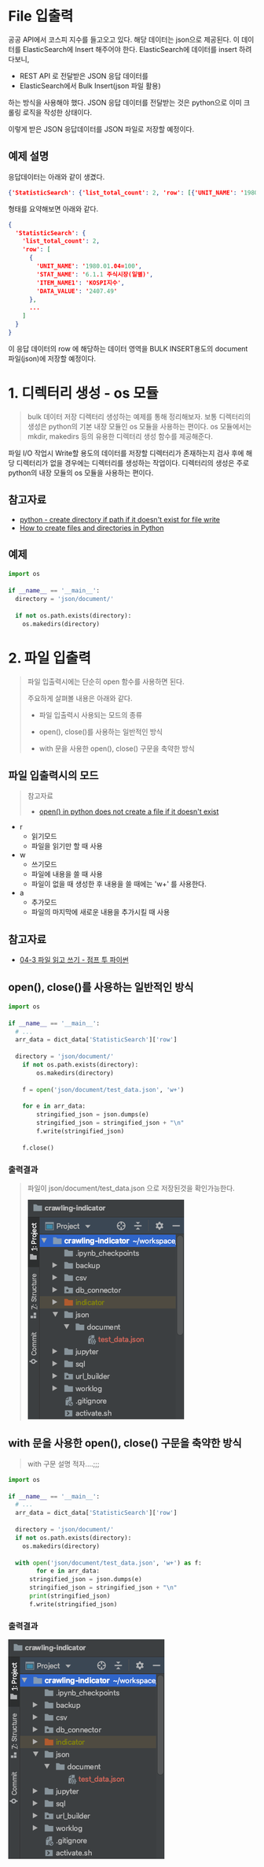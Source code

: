 # File 입출력

공공 API에서 코스피 지수를 들고오고 있다. 해당 데이터는 json으로 제공된다. 이 데이터를 ElasticSearch에 Insert 해주어야 한다. ElasticSearch에 데이터를 insert 하려다보니, 

- REST API 로 전달받은 JSON 응답 데이터를
- ElasticSearch에서 Bulk Insert(json 파일 활용)

하는 방식을 사용해야 했다. JSON 응답 데이터를 전달받는 것은 python으로 이미 크롤링 로직을 작성한 상태이다.  

이렇게 받은 JSON 응답데이터를 JSON 파일로 저장할 예정이다.



## 예제 설명

응답데이터는 아래와 같이 생겼다.

```json
{'StatisticSearch': {'list_total_count': 2, 'row': [{'UNIT_NAME': '1980.01.04=100 ', 'STAT_NAME': '6.1.1 주식시장(일별)', 'ITEM_CODE1': '0001000', 'STAT_CODE': '064Y001', 'ITEM_CODE2': ' ', 'ITEM_CODE3': ' ', 'ITEM_NAME1': 'KOSPI지수', 'ITEM_NAME2': ' ', 'DATA_VALUE': '2437.53', 'ITEM_NAME3': ' ', 'TIME': '20200813'}, {'UNIT_NAME': '1980.01.04=100 ', 'STAT_NAME': '6.1.1 주식시장(일별)', 'ITEM_CODE1': '0001000', 'STAT_CODE': '064Y001', 'ITEM_CODE2': ' ', 'ITEM_CODE3': ' ', 'ITEM_NAME1': 'KOSPI지수', 'ITEM_NAME2': ' ', 'DATA_VALUE': '2407.49', 'ITEM_NAME3': ' ', 'TIME': '20200814'}]}}
```



형태를 요약해보면 아래와 같다.

```json
{
  'StatisticSearch': {
    'list_total_count': 2,
    'row': [
      {
        'UNIT_NAME': '1980.01.04=100',
        'STAT_NAME': '6.1.1 주식시장(일별)',
        'ITEM_NAME1': 'KOSPI지수',
        'DATA_VALUE': '2407.49'
      },
      ...
    ]
  }
}
```



이 응답 데이터의 row 에 해당하는 데이터 영역을 BULK INSERT용도의 document 파일(json)에 저장할 예정이다.



# 1. 디렉터리 생성 - os 모듈

> bulk 데이터 저장 디렉터리 생성하는 예제를 통해 정리해보자. 보통 디렉터리의 생성은 python의 기본 내장 모듈인 os 모듈을 사용하는 편이다. os 모듈에서는 mkdir, makedirs 등의 유용한 디렉터리 생성 함수를 제공해준다.

파일 I/O 작업시 Write할 용도의 데이터를 저장할 디렉터리가 존재하는지 검사 후에 해당 디렉터리가 없을 경우에는 디렉터리를 생성하는 작업이다. 디렉터리의 생성은 주로 python의 내장 모듈의 os 모듈을 사용하는 편이다. 

## 참고자료

- [python - create directory if path if it doesn't exist for file write](https://gist.github.com/ByoungInKim/03096da17ff645ae1c4caa2268b2ae9f)
- [How to create files and directories in Python](https://www.kite.com/python/answers/how-to-create-files-and-directories-in-python)



## 예제

```python
import os

if __name__ == '__main__':
  directory = 'json/document/'

  if not os.path.exists(directory):
    os.makedirs(directory)
```



# 2. 파일 입출력 

> 파일 입출력시에는 단순히 open 함수를 사용하면 된다. 
>
> 주요하게 살펴볼 내용은 아래와 같다.
>
> - 파일 입출력시 사용되는 모드의 종류
>
> - open(), close()를 사용하는 일반적인 방식
> - with 문을 사용한 open(), close() 구문을 축약한 방식



## 파일 입출력시의 모드 

> 참고자료
>
> - [open() in python does not create a file if it doesn't exist](https://stackoverflow.com/questions/2967194/open-in-python-does-not-create-a-file-if-it-doesnt-exist)

  

- r 
  - 읽기모드
  - 파일을 읽기만 할 때 사용
- w
  - 쓰기모드
  - 파일에 내용을 쓸 때 사용
  - 파일이 없을 때 생성한 후 내용을 쓸 때에는 'w+' 를 사용한다.
- a
  - 추가모드
  - 파일의 마지막에 새로운 내용을 추가시킬 때 사용



## 참고자료

- [04-3 파일 읽고 쓰기 - 점프 투 파이썬](https://wikidocs.net/26#_2)



## open(), close()를 사용하는 일반적인 방식

```python
import os

if __name__ == '__main__':
  # ...
  arr_data = dict_data['StatisticSearch']['row']
  
  directory = 'json/document/'
    if not os.path.exists(directory):
        os.makedirs(directory)
	
    f = open('json/document/test_data.json', 'w+')
    
    for e in arr_data:
        stringified_json = json.dumps(e)
        stringified_json = stringified_json + "\n"
        f.write(stringified_json)

    f.close()
```



### 출력결과

> 파일이 json/document/test_data.json 으로 저장된것을 확인가능한다.
>
> ![이미지](./img/FILE_IO/1.png)



## with 문을 사용한 open(), close() 구문을 축약한 방식

> with 구문 설명 적자....;;;



```python
import os

if __name__ == '__main__':
  # ...
  arr_data = dict_data['StatisticSearch']['row']
  
  directory = 'json/document/'
  if not os.path.exists(directory):
    os.makedirs(directory)
    
  with open('json/document/test_data.json', 'w+') as f:
		for e in arr_data:
      stringified_json = json.dumps(e)
      stringified_json = stringified_json + "\n"
      print(stringified_json)
      f.write(stringified_json)

```



### 출력결과

![이미지](./img/FILE_IO/1.png)